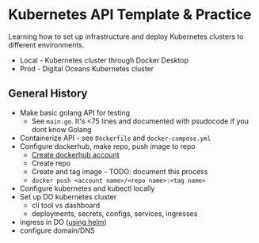 # Kubernetes API Template & Practice

Learning how to set up infrastructure and deploy Kubernetes clusters to different environments.

- Local - Kubernetes cluster through Docker Desktop
- Prod - Digital Oceans Kubernetes cluster

## General History

- Make basic golang API for testing
    - See `main.go`. It's <75 lines and documented with psudocode if you dont know Golang
- Containerize API - see `Dockerfile` and `docker-compose.yml`
- Configure dockerhub, make repo, push image to repo
    - [Create dockerhub account](https://hub.docker.com/signup/)
    - Create repo
    - Create and tag image - TODO: document this process
    - `docker push <account name>/<repo name>:<tag name>`
- Configure kubernetes and kubectl locally
- Set up DO kubernetes cluster
    - cli tool vs dashboard
    - deployments, secrets, configs, services, ingresses
- ingress in DO ([using helm](https://www.digitalocean.com/community/tutorials/how-to-set-up-an-nginx-ingress-on-digitalocean-kubernetes-using-helm))
- configure domain/DNS

